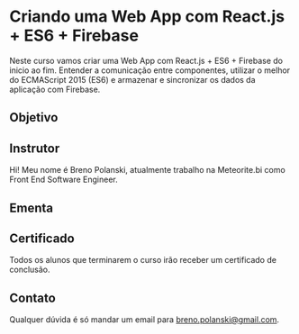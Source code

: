 # Criando uma Web App com React.js + ES6 + Firebase

Neste curso vamos criar uma Web App com React.js + ES6 + Firebase do inicio ao fim. Entender a comunicação entre componentes, utilizar o melhor do ECMAScript 2015 (ES6) e armazenar e sincronizar os dados da aplicação com Firebase.

## Objetivo

## Instrutor

Hi! Meu nome é Breno Polanski, atualmente trabalho na Meteorite.bi como Front End Software Engineer.

## Ementa

## Certificado

Todos os alunos que terminarem o curso irão receber um certificado de conclusão.

## Contato

Qualquer dúvida é só mandar um email para breno.polanski@gmail.com.

